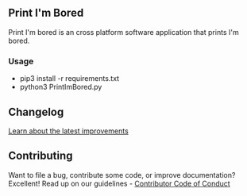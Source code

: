 ## Print I'm Bored

Print I'm bored is an cross platform software application that prints I'm bored. 

### Usage

 * pip3 install -r requirements.txt
 * python3 PrintImBored.py

## Changelog

[Learn about the latest improvements](CHANGELOG.md)

## Contributing

Want to file a bug, contribute some code, or improve documentation? Excellent! Read up on our guidelines - [Contributor Code of Conduct](CONTRIBUTING.md)


